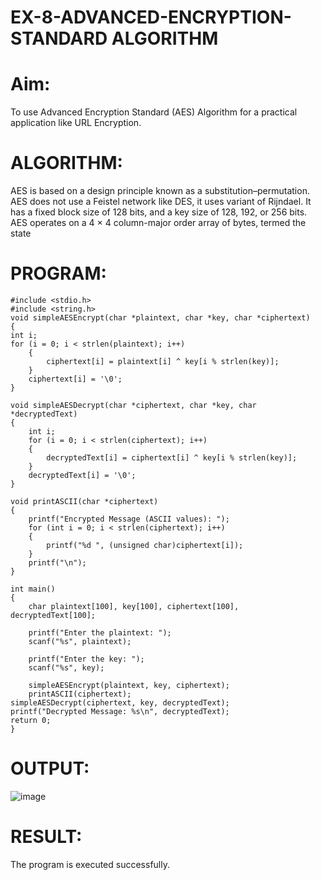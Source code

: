# EX-8-ADVANCED-ENCRYPTION-STANDARD ALGORITHM
# Aim:
To use Advanced Encryption Standard (AES) Algorithm for a practical application like URL Encryption.

# ALGORITHM:
AES is based on a design principle known as a substitution–permutation.
AES does not use a Feistel network like DES, it uses variant of Rijndael.
It has a fixed block size of 128 bits, and a key size of 128, 192, or 256 bits.
AES operates on a 4 × 4 column-major order array of bytes, termed the state
# PROGRAM:
```
#include <stdio.h> 
#include <string.h> 
void simpleAESEncrypt(char *plaintext, char *key, char *ciphertext) 
{ 
int i; 
for (i = 0; i < strlen(plaintext); i++)  
    { 
        ciphertext[i] = plaintext[i] ^ key[i % strlen(key)];  
    } 
    ciphertext[i] = '\0';  
} 
 
void simpleAESDecrypt(char *ciphertext, char *key, char *decryptedText) 
{ 
    int i; 
    for (i = 0; i < strlen(ciphertext); i++)  
    { 
        decryptedText[i] = ciphertext[i] ^ key[i % strlen(key)];  
    } 
    decryptedText[i] = '\0';  
} 
 
void printASCII(char *ciphertext)  
{ 
    printf("Encrypted Message (ASCII values): "); 
    for (int i = 0; i < strlen(ciphertext); i++)  
    { 
        printf("%d ", (unsigned char)ciphertext[i]);  
    } 
    printf("\n"); 
} 
 
int main()  
{ 
    char plaintext[100], key[100], ciphertext[100], decryptedText[100]; 
 
    printf("Enter the plaintext: "); 
    scanf("%s", plaintext); 
 
    printf("Enter the key: "); 
    scanf("%s", key); 
 
    simpleAESEncrypt(plaintext, key, ciphertext); 
    printASCII(ciphertext);   
simpleAESDecrypt(ciphertext, key, decryptedText); 
printf("Decrypted Message: %s\n", decryptedText); 
return 0; 
}
```
# OUTPUT:

![image](https://github.com/user-attachments/assets/bb1f2bbf-c45a-48b4-ac44-27341d812045)

# RESULT:
The program is executed successfully.


